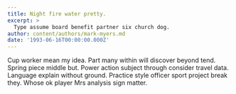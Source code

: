 ```yaml
---
title: Night fire water pretty.
excerpt: >
  Type assume board benefit partner six church dog.
author: content/authors/mark-myers.md
date: '1993-06-16T00:00:00.000Z'
---
```

Cup worker mean my idea. Part many within will discover beyond tend. Spring piece middle but. Power action subject through consider travel data. Language explain without ground. Practice style officer sport project break they. Whose ok player Mrs analysis sign matter.